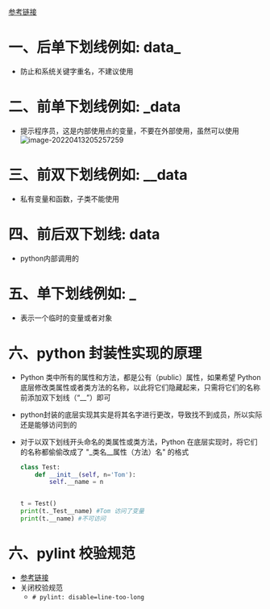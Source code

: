 [参考链接](https://www.jb51.net/article/224874.htm)

# 一、后单下划线例如: data_

- 防止和系统关键字重名，不建议使用

# 二、前单下划线例如: _data

- 提示程序员，这是内部使用点的变量，不要在外部使用，虽然可以使用![image-20220413205257259](https://yrecord.oss-cn-hangzhou.aliyuncs.com/picture/202206192309449.png)

#  三、前双下划线例如: __data

- 私有变量和函数，子类不能使用



# 四、前后双下划线: __data__

- python内部调用的



# 五、单下划线例如: _

- 表示一个临时的变量或者对象

# 六、python 封装性实现的原理

- Python 类中所有的属性和方法，都是公有（public）属性，如果希望 Python 底层修改类属性或者类方法的名称，以此将它们隐藏起来，只需将它们的名称前添加双下划线（“__”）即可

- python封装的底层实现其实是将其名字进行更改，导致找不到成员，所以实际还是能够访问到的

- 对于以双下划线开头命名的类属性或类方法，Python 在底层实现时，将它们的名称都偷偷改成了 "_类名__属性（方法）名" 的格式

  ```python
  class Test:
      def __init__(self, n='Tom'):
          self.__name = n
  
  
  t = Test()
  print(t._Test__name) #Tom 访问了变量
  print(t.__name) #不可访问
  
  ```

  

# 六、pylint 校验规范

- [参考链接](https://pylint.readthedocs.io/en/latest/user_guide/messages/error/bidirectional-unicode.html)
- 关闭校验规范
  - `# pylint: disable=line-too-long`